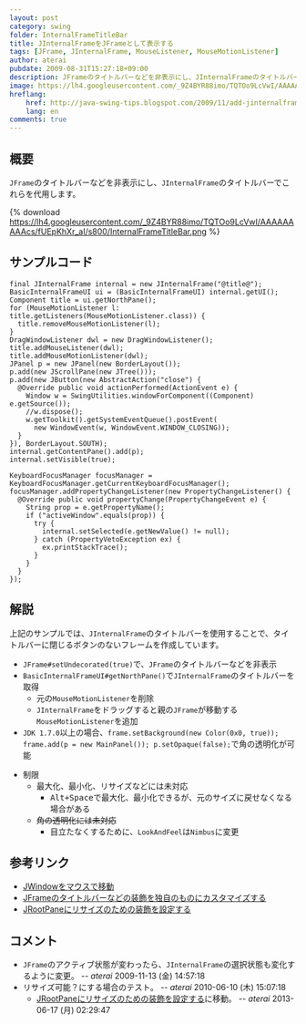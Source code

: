 ```yaml
---
layout: post
category: swing
folder: InternalFrameTitleBar
title: JInternalFrameをJFrameとして表示する
tags: [JFrame, JInternalFrame, MouseListener, MouseMotionListener]
author: aterai
pubdate: 2009-08-31T15:27:18+09:00
description: JFrameのタイトルバーなどを非表示にし、JInternalFrameのタイトルバーでこれらを代用します。
image: https://lh4.googleusercontent.com/_9Z4BYR88imo/TQTOo9LcVwI/AAAAAAAAAcs/fUEpKhXr_aI/s800/InternalFrameTitleBar.png
hreflang:
    href: http://java-swing-tips.blogspot.com/2009/11/add-jinternalframe-to-undecorated.html
    lang: en
comments: true
---
```

## 概要
`JFrame`のタイトルバーなどを非表示にし、`JInternalFrame`のタイトルバーでこれらを代用します。

{% download https://lh4.googleusercontent.com/_9Z4BYR88imo/TQTOo9LcVwI/AAAAAAAAAcs/fUEpKhXr_aI/s800/InternalFrameTitleBar.png %}

## サンプルコード
<pre class="prettyprint"><code>final JInternalFrame internal = new JInternalFrame("@title@");
BasicInternalFrameUI ui = (BasicInternalFrameUI) internal.getUI();
Component title = ui.getNorthPane();
for (MouseMotionListener l: title.getListeners(MouseMotionListener.class)) {
  title.removeMouseMotionListener(l);
}
DragWindowListener dwl = new DragWindowListener();
title.addMouseListener(dwl);
title.addMouseMotionListener(dwl);
JPanel p = new JPanel(new BorderLayout());
p.add(new JScrollPane(new JTree()));
p.add(new JButton(new AbstractAction("close") {
  @Override public void actionPerformed(ActionEvent e) {
    Window w = SwingUtilities.windowForComponent((Component) e.getSource());
    //w.dispose();
    w.getToolkit().getSystemEventQueue().postEvent(
      new WindowEvent(w, WindowEvent.WINDOW_CLOSING));
  }
}), BorderLayout.SOUTH);
internal.getContentPane().add(p);
internal.setVisible(true);

KeyboardFocusManager focusManager = KeyboardFocusManager.getCurrentKeyboardFocusManager();
focusManager.addPropertyChangeListener(new PropertyChangeListener() {
  @Override public void propertyChange(PropertyChangeEvent e) {
    String prop = e.getPropertyName();
    if ("activeWindow".equals(prop)) {
      try {
        internal.setSelected(e.getNewValue() != null);
      } catch (PropertyVetoException ex) {
        ex.printStackTrace();
      }
    }
  }
});
</code></pre>

## 解説
上記のサンプルでは、`JInternalFrame`のタイトルバーを使用することで、タイトルバーに閉じるボタンのないフレームを作成しています。

- `JFrame#setUndecorated(true)`で、`JFrame`のタイトルバーなどを非表示
- `BasicInternalFrameUI#getNorthPane()`で`JInternalFrame`のタイトルバーを取得
    - 元の`MouseMotionListener`を削除
    - `JInternalFrame`をドラッグすると親の`JFrame`が移動する`MouseMotionListener`を追加
- `JDK 1.7.0`以上の場合、`frame.setBackground(new Color(0x0, true)); frame.add(p = new MainPanel()); p.setOpaque(false);`で角の透明化が可能

<!-- dummy comment line for breaking list -->

- 制限
    - 最大化、最小化、リサイズなどには未対応
        - <kbd>Alt+Space</kbd>で最大化、最小化できるが、元のサイズに戻せなくなる場合がある
    - ~~角の透明化には未対応~~
        - 目立たなくするために、`LookAndFeel`は`Nimbus`に変更

<!-- dummy comment line for breaking list -->

## 参考リンク
- [JWindowをマウスで移動](http://ateraimemo.com/Swing/DragWindow.html)
- [JFrameのタイトルバーなどの装飾を独自のものにカスタマイズする](http://ateraimemo.com/Swing/CustomDecoratedFrame.html)
- [JRootPaneにリサイズのための装飾を設定する](http://ateraimemo.com/Swing/WindowDecorationStyle.html)

<!-- dummy comment line for breaking list -->

## コメント
- `JFrame`のアクティブ状態が変わったら、`JInternalFrame`の選択状態も変化するように変更。 -- *aterai* 2009-11-13 (金) 14:57:18
- リサイズ可能？にする場合のテスト。 -- *aterai* 2010-06-10 (木) 15:07:18
    - [JRootPaneにリサイズのための装飾を設定する](http://ateraimemo.com/Swing/WindowDecorationStyle.html)に移動。 -- *aterai* 2013-06-17 (月) 02:29:47

<!-- dummy comment line for breaking list -->
